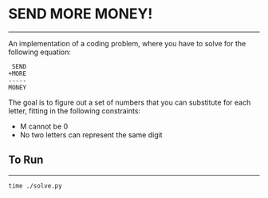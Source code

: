 # SEND MORE MONEY!
---

An implementation of a coding problem, where you have to solve for the following equation:

```
 SEND
+MORE
-----
MONEY
```

The goal is to figure out a set of numbers that you can substitute for each letter, fitting in the following constraints:

* M cannot be 0
* No two letters can represent the same digit

## To Run
---

`time ./solve.py`